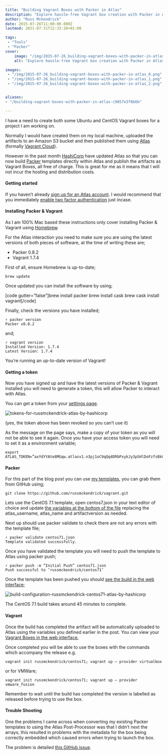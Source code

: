```yaml
---
title: "Building Vagrant Boxes with Packer in Atlas"
description: "Explore hassle-free Vagrant box creation with Packer in Atlas. Harness the power of seamless integration for efficient box building and management."
author: "Russ Mckendrick"
date: 2015-07-26T11:00:00.000Z
lastmod: 2021-07-31T12:33:20+01:00

tags:
 - "Tools"
 - "Packer"
cover:
    image: "/img/2015-07-26_building-vagrant-boxes-with-packer-in-atlas_0.png" 
    alt: "Explore hassle-free Vagrant box creation with Packer in Atlas. Harness the power of seamless integration for efficient box building and management."

images:
 - "/img/2015-07-26_building-vagrant-boxes-with-packer-in-atlas_0.png"
 - "/img/2015-07-26_building-vagrant-boxes-with-packer-in-atlas_1.png"
 - "/img/2015-07-26_building-vagrant-boxes-with-packer-in-atlas_2.png"


aliases:
- "/building-vagrant-boxes-with-packer-in-atlas-c9857e3f8b6b"

---
```


I have a need to create both some Ubuntu and CentOS Vagrant boxes for a project I am working on.

Normally I would have created them on my local machine, uploaded the artifacts to an Amazon S3 bucket and then published them using [Atlas](https://atlas.hashicorp.com "Atlas website") (formally [Vagrant Cloud](https://atlas.hashicorp.com/boxes/search?utm_source=vagrantcloud.com&vagrantcloud=1)).

However in the past month [HashiCorp](https://hashicorp.com "HashiCorp site") have updated Atlas so that you can now build [Packer](https://packer.io "Packer") templates directly within Atlas and publish the artifacts as Vagrant Boxes, all free of charge. This is great for me as it means that I will not incur the hosting and distribution costs.

#### Getting started

If you haven’t already [sign up for an Atlas account](https://atlas.hashicorp.com/account/new). I would recommend that you immediately [enable two factor authentication](https://atlas.hashicorp.com/settings/security) just incase.

#### Installing Packer & Vagrant

As I am 100% Mac based these instructions only cover installing Packer & Vagrant using [Homebrew](https://brew.sh/).

For the Atlas interaction you need to make sure you are using the latest versions of both pieces of software, at the time of writing these are;

- Packer 0.8.2
- Vagrant 1.7.4

First of all, ensure Homebrew is up-to-date;

```
brew update
```

Once updated you can install the software by using;

[code gutter=”false”]brew install packer
brew install cask
brew cask install vagrant[/code]

Finally, check the versions you have installed;

```
⚡ packer version
Packer v0.8.2
```

and;

```
⚡ vagrant version
Installed Version: 1.7.4
Latest Version: 1.7.4
```

You’re running an up-to-date version of Vagrant!

#### Getting a token

Now you have signed up and have the latest versions of Packer & Vagrant installed you will need to generate a token, this will allow Packer to interact with Atlas.

You can get a token from your [settings page](https://atlas.hashicorp.com/settings/tokens).

![tokens-for-russmckendrick-atlas-by-hashicorp](/img/2015-07-26_building-vagrant-boxes-with-packer-in-atlas_1.png)

(yes, the token above has been revoked so you can’t use it)

As the message on the page says, make a copy of your token as you will not be able to see it again. Once you have your access token you will need to set it as a environment variable;

```
export ATLAS_TOKEN=”axYdYYAte8MGqw.atlasv1.n3pj1oC9qQq4DRbPxykJy3pSHlDoFzfsBkGTrEqq3WWZarX8tuaHjr1gkdenRAazdLo”
```

#### Packer

For this part of the blog post you can use [my templates](https://github.com/russmckendrick/vagrant/), you can grab them from GitHub using;

```
git clone https://github.com/russmckendrick/vagrant.git
```

Lets use the CentOS 7.1 template, open centos7.json in your text editor of choice and update [the variables at the bottom of the file](https://github.com/russmckendrick/vagrant/blob/master/centos71.json#L111-L116) replacing the atlas_username, atlas_name and artifactversion as needed.

Next up should use packer validate to check there are not any errors with the template file;

```
⚡ packer validate centos71.json
Template validated successfully.
```

Once you have validated the template you will need to push the template to Atlas using packer push;

```
⚡ packer push -m “Initial Push” centos71.json
Push successful to ‘russmckendrick/centos71’
```

Once the template has been pushed you should [see the build in the web interface](https://atlas.hashicorp.com/builds);

![build-configuration-russmckendrick-centos71-atlas-by-hashicorp](/img/2015-07-26_building-vagrant-boxes-with-packer-in-atlas_2.png)

The CentOS 7.1 build takes around 45 minutes to complete.

#### Vagrant

Once the build has completed the artifact will be automatically uploaded to Atlas using the variables you defined earlier in the post. You can view your [Vagrant Boxes in the web interface.](https://atlas.hashicorp.com/vagrant)

Once completed you will be able to use the boxes with the commands which accompany the release e.g.

```
vagrant init russmckendrick/centos71; vagrant up — provider virtualbox
```

or for VMWare;

```
vagrant init russmckendrick/centos71; vagrant up — provider vmware_fusion
```

Remember to wait until the build has completed the version is labelled as released before trying to use the box.

#### Trouble Shooting

One the problems I came across when converting my existing Packer templates to using the Atlas Post-Processor was that I didn’t next the arrays, this resulted in problems with the metadata for the box being correctly embedded which caused errors when trying to launch the box.

The problem is detailed [this GitHub issue](https://github.com/mitchellh/packer/issues/2090).
